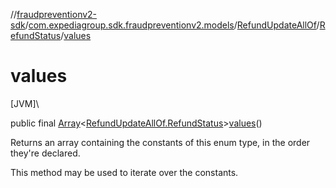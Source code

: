 //[fraudpreventionv2-sdk](../../../../index.md)/[com.expediagroup.sdk.fraudpreventionv2.models](../../index.md)/[RefundUpdateAllOf](../index.md)/[RefundStatus](index.md)/[values](values.md)

# values

[JVM]\

public final [Array](https://kotlinlang.org/api/latest/jvm/stdlib/kotlin/-array/index.html)&lt;[RefundUpdateAllOf.RefundStatus](index.md)&gt;[values](values.md)()

Returns an array containing the constants of this enum type, in the order they're declared.

This method may be used to iterate over the constants.
